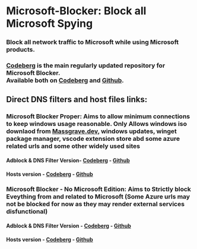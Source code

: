 # Microsoft-Blocker: Block all Microsoft Spying
### Block all network traffic to Microsoft while using Microsoft products. 
### [Codeberg](https://codeberg.org/privacyfilters/Microsoft-Blocker) is the main regularly updated repository for Microsoft Blocker. <br>Available both on [Codeberg](https://codeberg.org/privacyfilters/Microsoft-Blocker) and [Github](https://github.com/privacyfilters/Microsoft-Blocker).

## Direct DNS filters and host files links:

### Microsoft Blocker Proper: Aims to allow minimum connections to keep windows usage reasonable. Only Allows windows iso downlaod from [Massgrave.dev](https://massgrave.dev/), windows updates, winget package manager, vscode extension store abd some azure related urls and some other widely used sites 
#### Adblock & DNS Filter Version- [Codeberg](https://codeberg.org/privacyfilters/Microsoft-Blocker/raw/branch/main/adblock_dns_proper.txt) - [Github](https://raw.githubusercontent.com/privacyfilters/Microsoft-Blocker/refs/heads/main/adblock_dns_proper.txt)
#### Hosts version - [Codeberg](https://codeberg.org/privacyfilters/Microsoft-Blocker/raw/branch/main/hosts) - [Github](https://raw.githubusercontent.com/privacyfilters/Microsoft-Blocker/refs/heads/main/hosts)
### Microsoft Blocker - No Microsoft Edition: Aims to Strictly block Eveything from and related to Microsoft (Some Azure urls may not be blocked for now as they may render external services disfunctional)
#### Adblock & DNS Filter Version - [Codeberg](https://codeberg.org/privacyfilters/Microsoft-Blocker/raw/branch/main/adblock_dns_nomicrosoft.txt) - [Github](https://raw.githubusercontent.com/privacyfilters/Microsoft-Blocker/refs/heads/main/adblock_dns_nomicrosoft.txt)
#### Hosts version - [Codeberg](https://codeberg.org/privacyfilters/Microsoft-Blocker/raw/branch/main/hosts_nomicrosoft) - [Github](https://raw.githubusercontent.com/privacyfilters/Microsoft-Blocker/refs/heads/main/hosts_nomicrosoft)